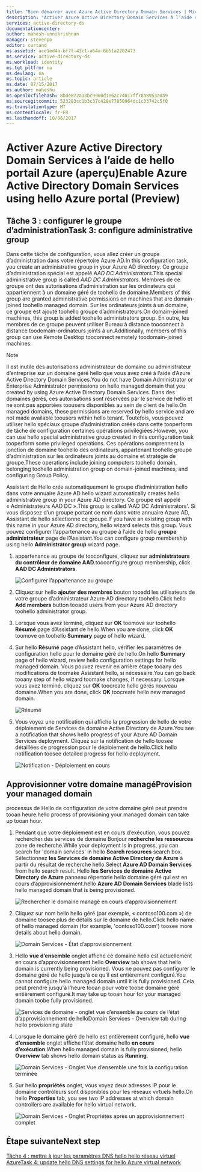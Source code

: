 ```yaml
---
title: "Bien démarrer avec Azure Active Directory Domain Services | Microsoft Docs"
description: "Activer Azure Active Directory Domain Services à l’aide de hello portail Azure (aperçu)"
services: active-directory-ds
documentationcenter: 
author: mahesh-unnikrishnan
manager: stevenpo
editor: curtand
ms.assetid: ace1ed4a-bf7f-43c1-a64a-6b51a2202473
ms.service: active-directory-ds
ms.workload: identity
ms.tgt_pltfrm: na
ms.devlang: na
ms.topic: article
ms.date: 07/15/2017
ms.author: maheshu
ms.openlocfilehash: 8bde872a13bc9960d1e62c74017ff78a8953a0a9
ms.sourcegitcommit: 523283cc1b3c37c428e77850964dc1c33742c5f0
ms.translationtype: MT
ms.contentlocale: fr-FR
ms.lasthandoff: 10/06/2017
---
```

# <a name="enable-azure-active-directory-domain-services-using-hello-azure-portal-preview"></a><span data-ttu-id="ea975-103">Activer Azure Active Directory Domain Services à l’aide de hello portail Azure (aperçu)</span><span class="sxs-lookup"><span data-stu-id="ea975-103">Enable Azure Active Directory Domain Services using hello Azure portal (Preview)</span></span>


## <a name="task-3-configure-administrative-group"></a><span data-ttu-id="ea975-104">Tâche 3 : configurer le groupe d’administration</span><span class="sxs-lookup"><span data-stu-id="ea975-104">Task 3: configure administrative group</span></span>
<span data-ttu-id="ea975-105">Dans cette tâche de configuration, vous allez créer un groupe d’administration dans votre répertoire Azure AD.</span><span class="sxs-lookup"><span data-stu-id="ea975-105">In this configuration task, you create an administrative group in your Azure AD directory.</span></span> <span data-ttu-id="ea975-106">Ce groupe d’administration spécial est appelé *AAD DC Administrators*.</span><span class="sxs-lookup"><span data-stu-id="ea975-106">This special administrative group is called *AAD DC Administrators*.</span></span> <span data-ttu-id="ea975-107">Membres de ce groupe ont des autorisations d’administration sur les ordinateurs qui appartiennent à un domaine géré de toohello de domaine.</span><span class="sxs-lookup"><span data-stu-id="ea975-107">Members of this group are granted administrative permissions on machines that are domain-joined toohello managed domain.</span></span> <span data-ttu-id="ea975-108">Sur les ordinateurs joints à un domaine, ce groupe est ajouté toohello groupe d’administrateurs.</span><span class="sxs-lookup"><span data-stu-id="ea975-108">On domain-joined machines, this group is added toohello administrators group.</span></span> <span data-ttu-id="ea975-109">En outre, les membres de ce groupe peuvent utiliser Bureau à distance tooconnect à distance toodomain-ordinateurs joints à un.</span><span class="sxs-lookup"><span data-stu-id="ea975-109">Additionally, members of this group can use Remote Desktop tooconnect remotely toodomain-joined machines.</span></span>

> [!NOTE]
> <span data-ttu-id="ea975-110">Il est inutile des autorisations administrateur de domaine ou administrateur d’entreprise sur un domaine géré hello que vous avez créé à l’aide d’Azure Active Directory Domain Services.</span><span class="sxs-lookup"><span data-stu-id="ea975-110">You do not have Domain Administrator or Enterprise Administrator permissions on hello managed domain that you created by using Azure Active Directory Domain Services.</span></span> <span data-ttu-id="ea975-111">Dans des domaines gérés, ces autorisations sont réservées par le service de hello et ne sont pas apportées toousers disponibles au sein de client de hello.</span><span class="sxs-lookup"><span data-stu-id="ea975-111">On managed domains, these permissions are reserved by hello service and are not made available toousers within hello tenant.</span></span> <span data-ttu-id="ea975-112">Toutefois, vous pouvez utiliser hello spéciaux groupe d’administration créés dans cette tooperform de tâche de configuration certaines opérations privilégiées.</span><span class="sxs-lookup"><span data-stu-id="ea975-112">However, you can use hello special administrative group created in this configuration task tooperform some privileged operations.</span></span> <span data-ttu-id="ea975-113">Ces opérations comprennent la jonction de domaine toohello des ordinateurs, appartenant toohello groupe d’administration sur les ordinateurs joints au domaine et stratégie de groupe.</span><span class="sxs-lookup"><span data-stu-id="ea975-113">These operations include joining computers toohello domain, belonging toohello administration group on domain-joined machines, and configuring Group Policy.</span></span>
>

<span data-ttu-id="ea975-114">Assistant de Hello crée automatiquement le groupe d’administration hello dans votre annuaire Azure AD.</span><span class="sxs-lookup"><span data-stu-id="ea975-114">hello wizard automatically creates hello administrative group in your Azure AD directory.</span></span> <span data-ttu-id="ea975-115">Ce groupe est appelé « Administrateurs AAD DC ».</span><span class="sxs-lookup"><span data-stu-id="ea975-115">This group is called 'AAD DC Administrators'.</span></span> <span data-ttu-id="ea975-116">Si vous disposez d’un groupe portant ce nom dans votre annuaire Azure AD, Assistant de hello sélectionne ce groupe.</span><span class="sxs-lookup"><span data-stu-id="ea975-116">If you have an existing group with this name in your Azure AD directory, hello wizard selects this group.</span></span> <span data-ttu-id="ea975-117">Vous pouvez configurer l’appartenance au groupe à l’aide de hello **groupe administrateur** page de l’Assistant.</span><span class="sxs-lookup"><span data-stu-id="ea975-117">You can configure group membership using hello **Administrator group** wizard page.</span></span>

1. <span data-ttu-id="ea975-118">appartenance au groupe de tooconfigure, cliquez sur **administrateurs du contrôleur de domaine AAD**.</span><span class="sxs-lookup"><span data-stu-id="ea975-118">tooconfigure group membership, click **AAD DC Administrators**.</span></span>

    ![Configurer l’appartenance au groupe](./media/getting-started/domain-services-blade-admingroup.png)

2. <span data-ttu-id="ea975-120">Cliquez sur hello **ajouter des membres** bouton tooadd les utilisateurs de votre groupe d’administrateur Azure AD directory toohello.</span><span class="sxs-lookup"><span data-stu-id="ea975-120">Click hello **Add members** button tooadd users from your Azure AD directory toohello administrator group.</span></span>

3. <span data-ttu-id="ea975-121">Lorsque vous avez terminé, cliquez sur **OK** toomove sur toohello **Résumé** page d’Assistant de hello.</span><span class="sxs-lookup"><span data-stu-id="ea975-121">When you are done, click **OK** toomove on toohello **Summary** page of hello wizard.</span></span>

4. <span data-ttu-id="ea975-122">Sur hello **Résumé** page d’Assistant hello, vérifier les paramètres de configuration hello pour le domaine géré de hello.</span><span class="sxs-lookup"><span data-stu-id="ea975-122">On hello **Summary** page of hello wizard, review hello configuration settings for hello managed domain.</span></span> <span data-ttu-id="ea975-123">Vous pouvez revenir en arrière étape tooany des modifications de toomake Assistant hello, si nécessaire.</span><span class="sxs-lookup"><span data-stu-id="ea975-123">You can go back tooany step of hello wizard toomake changes, if necessary.</span></span> <span data-ttu-id="ea975-124">Lorsque vous avez terminé, cliquez sur **OK** toocreate hello gérés nouveau domaine.</span><span class="sxs-lookup"><span data-stu-id="ea975-124">When you are done, click **OK** toocreate hello new managed domain.</span></span>

    ![Résumé](./media/getting-started/domain-services-blade-summary.png)

5. <span data-ttu-id="ea975-126">Vous voyez une notification qui affiche la progression de hello de votre déploiement de Services de domaine Active Directory de Azure.</span><span class="sxs-lookup"><span data-stu-id="ea975-126">You see a notification that shows hello progress of your Azure AD Domain Services deployment.</span></span> <span data-ttu-id="ea975-127">Cliquez sur la notification de hello toosee détaillées de progression pour le déploiement de hello.</span><span class="sxs-lookup"><span data-stu-id="ea975-127">Click hello notification toosee detailed progress for hello deployment.</span></span>

    ![Notification - Déploiement en cours](./media/getting-started/domain-services-blade-deployment-in-progress.png)


## <a name="provision-your-managed-domain"></a><span data-ttu-id="ea975-129">Approvisionner votre domaine managé</span><span class="sxs-lookup"><span data-stu-id="ea975-129">Provision your managed domain</span></span>
<span data-ttu-id="ea975-130">processus de Hello de configuration de votre domaine géré peut prendre tooan heure.</span><span class="sxs-lookup"><span data-stu-id="ea975-130">hello process of provisioning your managed domain can take up tooan hour.</span></span>

1. <span data-ttu-id="ea975-131">Pendant que votre déploiement est en cours d’exécution, vous pouvez rechercher des services de domaine Bonjour **recherche les ressources** zone de recherche.</span><span class="sxs-lookup"><span data-stu-id="ea975-131">While your deployment is in progress, you can search for 'domain services' in hello **Search resources** search box.</span></span> <span data-ttu-id="ea975-132">Sélectionnez **les Services de domaine Active Directory de Azure** à partir du résultat de recherche hello.</span><span class="sxs-lookup"><span data-stu-id="ea975-132">Select **Azure AD Domain Services** from hello search result.</span></span> <span data-ttu-id="ea975-133">Hello **les Services de domaine Active Directory de Azure** panneau répertorie hello domaine géré qui est en cours d’approvisionnement.</span><span class="sxs-lookup"><span data-stu-id="ea975-133">hello **Azure AD Domain Services** blade lists hello managed domain that is being provisioned.</span></span>

    ![Rechercher le domaine managé en cours d’approvisionnement](./media/getting-started/domain-services-provisioning-state-find-resource.png)

2. <span data-ttu-id="ea975-135">Cliquez sur nom hello hello géré (par exemple, « contoso100.com ») de domaine toosee plus de détails sur le domaine de hello.</span><span class="sxs-lookup"><span data-stu-id="ea975-135">Click hello name of hello managed domain (for example, 'contoso100.com') toosee more details about hello domain.</span></span>

    ![Domain Services - État d’approvisionnement](./media/getting-started/domain-services-provisioning-state.png)

3. <span data-ttu-id="ea975-137">Hello **vue d’ensemble** onglet affiche ce domaine hello est actuellement en cours d’approvisionnement.</span><span class="sxs-lookup"><span data-stu-id="ea975-137">hello **Overview** tab shows that hello domain is currently being provisioned.</span></span> <span data-ttu-id="ea975-138">Vous ne pouvez pas configurer le domaine géré de hello jusqu'à ce qu’il est entièrement configuré.</span><span class="sxs-lookup"><span data-stu-id="ea975-138">You cannot configure hello managed domain until it is fully provisioned.</span></span> <span data-ttu-id="ea975-139">Cela peut prendre jusqu'à l’heure tooan pour votre toobe domaine géré entièrement configuré.</span><span class="sxs-lookup"><span data-stu-id="ea975-139">It may take up tooan hour for your managed domain toobe fully provisioned.</span></span>

    ![<span data-ttu-id="ea975-140">Services de domaine - onglet vue d’ensemble au cours de l’état d’approvisionnement de hello</span><span class="sxs-lookup"><span data-stu-id="ea975-140">Domain Services - Overview tab during hello provisioning state</span></span> ](./media/getting-started/domain-services-provisioning-state-details.png)

4. <span data-ttu-id="ea975-141">Lorsque le domaine géré de hello est entièrement configuré, hello **vue d’ensemble** onglet affiche l’état domaine hello **en cours d’exécution**.</span><span class="sxs-lookup"><span data-stu-id="ea975-141">When hello managed domain is fully provisioned, hello **Overview** tab shows hello domain status as **Running**.</span></span>

    ![Domain Services - Onglet Vue d’ensemble une fois la configuration terminée](./media/getting-started/domain-services-provisioned.png)

5. <span data-ttu-id="ea975-143">Sur hello **propriétés** onglet, vous voyez deux adresses IP pour le domaine contrôleurs sont disponibles pour les réseaux virtuels hello.</span><span class="sxs-lookup"><span data-stu-id="ea975-143">On hello **Properties** tab, you see two IP addresses at which domain controllers are available for hello virtual network.</span></span>

    ![Domain Services - Onglet Propriétés après un approvisionnement complet](./media/getting-started/domain-services-provisioned-properties.png)


## <a name="next-step"></a><span data-ttu-id="ea975-145">Étape suivante</span><span class="sxs-lookup"><span data-stu-id="ea975-145">Next step</span></span>
[<span data-ttu-id="ea975-146">Tâche 4 : mettre à jour les paramètres DNS hello hello réseau virtuel Azure</span><span class="sxs-lookup"><span data-stu-id="ea975-146">Task 4: update hello DNS settings for hello Azure virtual network</span></span>](active-directory-ds-getting-started-dns.md)
